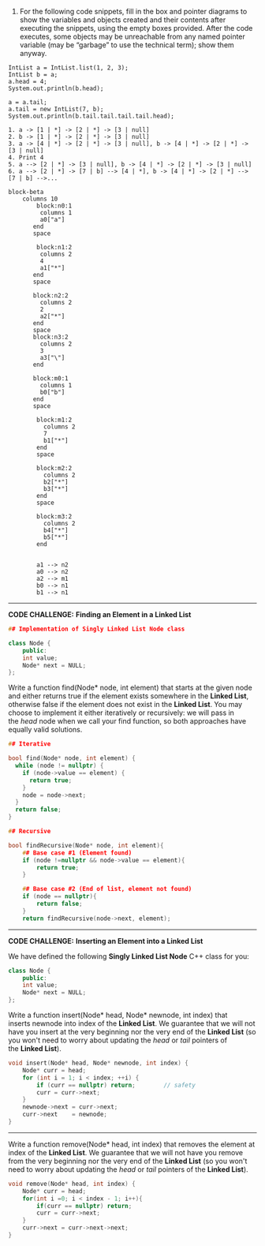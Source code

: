 1. For the following code snippets, fill in the box and pointer diagrams to show the
variables and objects created and their contents after executing the snippets,
using the empty boxes provided. After the code executes, some objects may
be unreachable from any named pointer variable (may be “garbage” to use the
technical term); show them anyway.

```
IntList a = IntList.list(1, 2, 3);
IntList b = a;
a.head = 4;
System.out.println(b.head);

a = a.tail;
a.tail = new IntList(7, b);
System.out.println(b.tail.tail.tail.tail.head); 
```

```
1. a -> [1 | *] -> [2 | *] -> [3 | null]
2. b -> [1 | *] -> [2 | *] -> [3 | null]
3. a -> [4 | *] -> [2 | *] -> [3 | null], b -> [4 | *] -> [2 | *] -> [3 | null]
4. Print 4
5. a --> [2 | *] -> [3 | null], b -> [4 | *] -> [2 | *] -> [3 | null]
6. a --> [2 | *] -> [7 | b] --> [4 | *], b -> [4 | *] -> [2 | *] --> [7 | b] -->...
```


```mermaid
block-beta
	columns 10
		block:n0:1
	     columns 1
	     a0["a"]
	   end
	   space
	   
		block:n1:2
	     columns 2
	     4
	     a1["*"]
	   end
	   space
	
	   block:n2:2
	     columns 2
	     2
	     a2["*"]
	   end
	   space
	   block:n3:2
	     columns 2
	     3
	     a3["\"]
	   end

	   block:m0:1
	     columns 1
	     b0["b"]
	   end
	   space
	     
		block:m1:2
		  columns 2
		  7
		  b1["*"]
		end
		space
	
		block:m2:2
		  columns 2
		  b2["*"]
		  b3["*"]
		end
		space

		block:m3:2
		  columns 2
		  b4["*"]
		  b5["*"]
		end

		
		a1 --> n2
		a0 --> n2
		a2 --> m1
		b0 --> n1
		b1 --> n1
```

---
 **CODE CHALLENGE:** **Finding an Element in a Linked List**
```cpp
## Implementation of Singly Linked List Node class

class Node { 
	public: 
	int value; 
	Node* next = NULL; 
};
```
Write a function find(Node* node, int element) that starts at the given node and either returns true if the element exists somewhere in the **Linked List**, otherwise false if the element does not exist in the **Linked List**. You may choose to implement it either iteratively or recursively: we will pass in the _head_ node when we call your find function, so both approaches have equally valid solutions.

```cpp
## Iterative

bool find(Node* node, int element) {
  while (node != nullptr) {
    if (node->value == element) {
      return true;
    }
    node = node->next;
  }
  return false;
}

## Recursive

bool findRecursive(Node* node, int element){
	## Base case #1 (Element found)
	if (node !=nullptr && node->value == element){
		return true;
	}

	## Base case #2 (End of list, element not found)
	if (node == nullptr){
		return false;
	}
	return findRecursive(node->next, element); 
```
---
**CODE CHALLENGE:** **Inserting an Element into a Linked List**

We have defined the following **Singly Linked List Node** C++ class for you:

```cpp
class Node { 
	public: 
	int value; 
	Node* next = NULL; 
};
```
Write a function insert(Node* head, Node* newnode, int index) that inserts newnode into index of the **Linked List**. We guarantee that we will not have you insert at the very beginning nor the very end of the **Linked List** (so you won't need to worry about updating the _head_ or _tail_ pointers of the **Linked List**).

```cpp
void insert(Node* head, Node* newnode, int index) {
    Node* curr = head;
    for (int i = 1; i < index; ++i) {
        if (curr == nullptr) return;        // safety
        curr = curr->next;
    }
    newnode->next = curr->next;            
    curr->next    = newnode;
}
```
---
Write a function remove(Node* head, int index) that removes the element at index of the **Linked List**. We guarantee that we will not have you remove from the very beginning nor the very end of the **Linked List** (so you won't need to worry about updating the _head_ or _tail_ pointers of the **Linked List**).

```cpp
void remove(Node* head, int index) {
    Node* curr = head;
    for(int i =0; i < index - 1; i++){
		if(curr == nullptr) return;
	    curr = curr->next;
    }
    curr->next = curr->next->next;
}
```